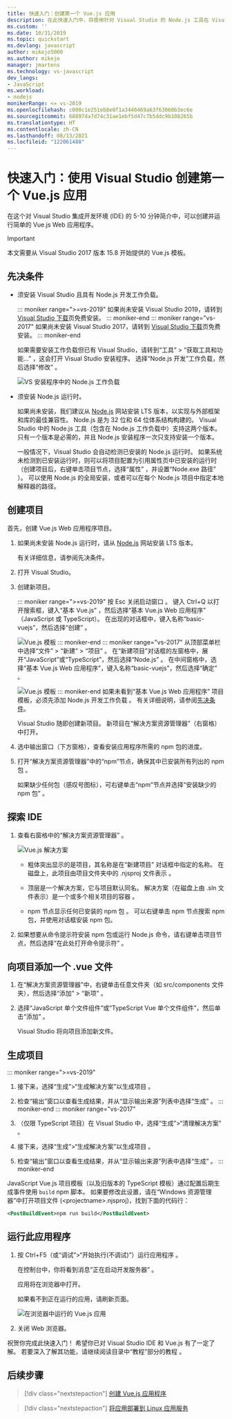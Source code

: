 ```yaml
---
title: 快速入门：创建第一个 Vue.js 应用
description: 在此快速入门中，将使用针对 Visual Studio 的 Node.js 工具在 Visual Studio 中创建 Vue.js 应用
ms.custom: ''
ms.date: 10/31/2019
ms.topic: quickstart
ms.devlang: javascript
author: mikejo5000
ms.author: mikejo
manager: jmartens
ms.technology: vs-javascript
dev_langs:
- JavaScript
ms.workload:
- nodejs
monikerRange: <= vs-2019
ms.openlocfilehash: c008c1e251eb8e0f1a3440469a63f63060b3ec6e
ms.sourcegitcommit: 68897da7d74c31ae1ebf5d47c7b5ddc9b108265b
ms.translationtype: HT
ms.contentlocale: zh-CN
ms.lasthandoff: 08/13/2021
ms.locfileid: "122061488"
---
```

# <a name="quickstart-use-visual-studio-to-create-your-first-vuejs-app"></a>快速入门：使用 Visual Studio 创建第一个 Vue.js 应用

在这个对 Visual Studio 集成开发环境 (IDE) 的 5-10 分钟简介中，可以创建并运行简单的 Vue.js Web 应用程序。

> [!IMPORTANT]
> 本文需要从 Visual Studio 2017 版本 15.8 开始提供的 Vue.js 模板。

## <a name="prerequisites"></a>先决条件

* 须安装 Visual Studio 且具有 Node.js 开发工作负载。

    ::: moniker range=">=vs-2019"
    如果尚未安装 Visual Studio 2019，请转到 [Visual Studio 下载](https://visualstudio.microsoft.com/downloads/)页免费安装。
    ::: moniker-end
    ::: moniker range="vs-2017"
    如果尚未安装 Visual Studio 2017，请转到 [Visual Studio 下载](https://visualstudio.microsoft.com/downloads/)页免费安装。
    ::: moniker-end

    如果需要安装工作负载但已有 Visual Studio，请转到“工具”   > “获取工具和功能...”  ，这会打开 Visual Studio 安装程序。 选择“Node.js 开发”工作负载，然后选择“修改”   。

    ![VS 安装程序中的 Node.js 工作负载](../ide/media/quickstart-nodejs-workload.png)

* 须安装 Node.js 运行时。

    如果尚未安装，我们建议从 [Node.js](https://nodejs.org/en/download/) 网站安装 LTS 版本，以实现与外部框架和库的最佳兼容性。 Node.js 是为 32 位和 64 位体系结构构建的。 Visual Studio 中的 Node.js 工具（包含在 Node.js 工作负载中）支持这两个版本。 只有一个版本是必需的，并且 Node.js 安装程序一次只支持安装一个版本。
    
    一般情况下，Visual Studio 会自动检测已安装的 Node.js 运行时。 如果系统未检测到已安装运行时，则可以将项目配置为引用属性页中已安装的运行时（创建项目后，右键单击项目节点，选择“属性”  ，并设置“Node.exe 路径”  ）。 可以使用 Node.js 的全局安装，或者可以在每个 Node.js 项目中指定本地解释器的路径。 

## <a name="create-a-project"></a>创建项目

首先，创建 Vue.js Web 应用程序项目。

1. 如果尚未安装 Node.js 运行时，请从 [Node.js](https://nodejs.org/en/download/) 网站安装 LTS 版本。

    有关详细信息，请参阅先决条件。

1. 打开 Visual Studio。

1. 创建新项目。

    ::: moniker range=">=vs-2019"
    按 Esc 关闭启动窗口  。 键入 Ctrl+Q  以打开搜索框，键入“基本 Vue.js”  ，然后选择“基本 Vue.js Web 应用程序”  （JavaScript 或 TypeScript）。 在出现的对话框中，键入名称“basic-vuejs”，然后选择“创建”   。

    ![Vue.js 模板](../javascript/media/vs-2019/vuejs-template.png)
    ::: moniker-end
    ::: moniker range="vs-2017"
    从顶部菜单栏中选择“文件”   > “新建”   > “项目”  。 在“新建项目”对话框的左窗格中，展开“JavaScript”或“TypeScript”，然后选择“Node.js”     。 在中间窗格中，选择“基本 Vue.js Web 应用程序”，键入名称“basic-vuejs”，然后选择“确定”    。

    ![Vue.js 模板](../javascript/media/vuejs-template.png)
    ::: moniker-end
    如果未看到“基本 Vue.js Web 应用程序”  项目模板，必须先添加 Node.js 开发工作负载  。 有关详细说明，请参阅[先决条件](#prerequisites)。

    Visual Studio 随即创建新项目。 新项目在“解决方案资源管理器”（右窗格）中打开。

1. 选中输出窗口（下方窗格），查看安装应用程序所需的 npm 包的进度。

1. 打开“解决方案资源管理器”中的“npm”节点，确保其中已安装所有列出的 npm 包  。

    如果缺少任何包（感叹号图标），可右键单击“npm”节点并选择“安装缺少的 npm 包”   。

## <a name="explore-the-ide"></a>探索 IDE

1. 查看右窗格中的“解决方案资源管理器”  。

     ![Vue.js 解决方案](../javascript/media/vuejs-solution.png)

   - 粗体突出显示的是项目，其名称是在“新建项目”  对话框中指定的名称。 在磁盘上，此项目由项目文件夹中的 .njsproj 文件表示  。

   - 顶层是一个解决方案，它与项目默认同名。 解决方案（在磁盘上由 .sln 文件表示）是一个或多个相关项目的容器  。

   - npm 节点显示任何已安装的 npm 包  。 可以右键单击 npm 节点搜索 npm 包，并使用对话框安装 npm 包。

2. 如果想要从命令提示符安装 npm 包或运行 Node.js 命令，请右键单击项目节点，然后选择“在此处打开命令提示符”  。

## <a name="add-a-vue-file-to-the-project"></a>向项目添加一个 .vue 文件

1. 在“解决方案资源管理器”中，右键单击任意文件夹（如 src/components 文件夹），然后选择“添加” > “新项”    。

1. 选择“JavaScript 单个文件组件”或“TypeScript Vue 单个文件组件”，然后单击“添加”    。

    Visual Studio 将向项目添加新文件。

## <a name="build-the-project"></a>生成项目

::: moniker range=">=vs-2019"
1. 接下来，选择“生成”>“生成解决方案”以生成项目   。

1. 检查“输出”窗口以查看生成结果，并从“显示输出来源”列表中选择“生成”    。
::: moniker-end
::: moniker range="vs-2017"
1. （仅限 TypeScript 项目）在 Visual Studio 中，选择“生成”>“清理解决方案”   。

1. 接下来，选择“生成”>“生成解决方案”以生成项目   。

1. 检查“输出”窗口以查看生成结果，并从“显示输出来源”列表中选择“生成”    。
::: moniker-end

JavaScript Vue.js 项目模板（以及旧版本的 TypeScript 模板）通过配置后期生成事件使用 `build` npm 脚本。 如果要修改此设置，请在“Windows 资源管理器”中打开项目文件 (\<projectname\>.njsproj)，找到下面的代码行：

```xml
<PostBuildEvent>npm run build</PostBuildEvent>
```

## <a name="run-the-application"></a>运行此应用程序

1. 按 Ctrl+F5（或“调试”>“开始执行(不调试)”）运行应用程序    。

   在控制台中，你将看到消息“正在启动开发服务器”  。

   应用将在浏览器中打开。
   
   如果看不到正在运行的应用，请刷新页面。

   ![在浏览器中运行的 Vue.js 应用](../javascript/media/vuejs-running-app.png)

1. 关闭 Web 浏览器。

祝贺你完成此快速入门！ 希望你已对 Visual Studio IDE 和 Vue.js 有了一定了解。 若要深入了解其功能，请继续阅读目录中“教程”部分的教程  。

## <a name="next-steps"></a>后续步骤

> [!div class="nextstepaction"]
> [创建 Vue.js 应用程序](create-application-with-vuejs.md)

> [!div class="nextstepaction"]
> [将应用部署到 Linux 应用服务](../javascript/publish-nodejs-app-azure.md)